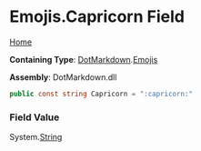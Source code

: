 # Emojis\.Capricorn Field

[Home](../../../README.md)

**Containing Type**: [DotMarkdown](../../README.md)\.[Emojis](../README.md)

**Assembly**: DotMarkdown\.dll

```csharp
public const string Capricorn = ":capricorn:"
```

### Field Value

System\.[String](https://docs.microsoft.com/en-us/dotnet/api/system.string)